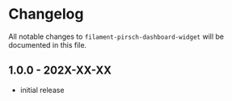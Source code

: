 # Changelog

All notable changes to `filament-pirsch-dashboard-widget` will be documented in this file.

## 1.0.0 - 202X-XX-XX

- initial release
